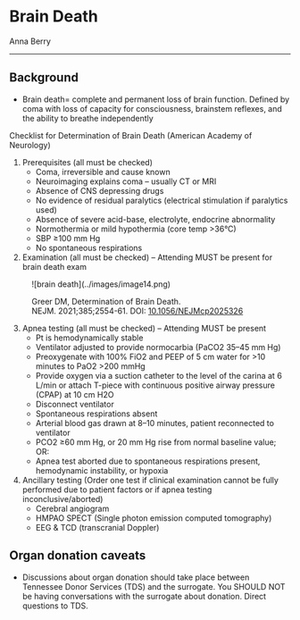 # Brain Death

Anna Berry

---

## Background

- Brain death= complete and permanent loss of brain function. Defined
    by coma with loss of capacity for consciousness, brainstem reflexes,
    and the ability to breathe independently

Checklist for Determination of Brain Death (American Academy of
Neurology)

1. Prerequisites (all must be checked)
    - Coma, irreversible and cause known
    - Neuroimaging explains coma – usually CT or MRI
    - Absence of CNS depressing drugs
    - No evidence of residual paralytics (electrical stimulation if
        paralytics used)
    - Absence of severe acid-base, electrolyte, endocrine abnormality
    - Normothermia or mild hypothermia (core temp >36°C)
    - SBP ≥100 mm Hg
    - No spontaneous respirations
2. Examination (all must be checked) – Attending MUST be present for
brain death exam

<figure markdown>
  ![brain death](../images/image14.png)
  <figcaption markdown>

Greer DM, Determination of Brain Death. NEJM. 2021;385;2554-61. DOI:
[10.1056/NEJMcp2025326](https://doi.org/10.1056/nejmcp2025326)

</figcaption>
</figure>

3. Apnea testing (all must be checked) – Attending MUST be present
    - Pt is hemodynamically stable
    - Ventilator adjusted to provide normocarbia (PaCO2 35–45 mm Hg)
    - Preoxygenate with 100% FiO2 and PEEP of 5 cm water for >10 minutes
        to PaO2 >200 mmHg
    - Provide oxygen via a suction catheter to the level of the carina at
        6 L/min or attach T-piece with continuous positive airway pressure
        (CPAP) at 10 cm H2O
    - Disconnect ventilator
    - Spontaneous respirations absent
    - Arterial blood gas drawn at 8–10 minutes, patient reconnected to
        ventilator
    - PCO2 ≥60 mm Hg, or 20 mm Hg rise from normal baseline value; OR:
    - Apnea test aborted due to spontaneous respirations present,
        hemodynamic instability, or hypoxia
4. Ancillary testing (Order one test if clinical examination cannot be
fully performed due to patient factors or if apnea testing
inconclusive/aborted)
    - Cerebral angiogram
    - HMPAO SPECT (Single photon emission computed tomography)
    - EEG & TCD (transcranial Doppler)

## Organ donation caveats

- Discussions about organ donation should take place between Tennessee
    Donor Services (TDS) and the surrogate. You SHOULD NOT be having
    conversations with the surrogate about donation. Direct questions to
    TDS.
